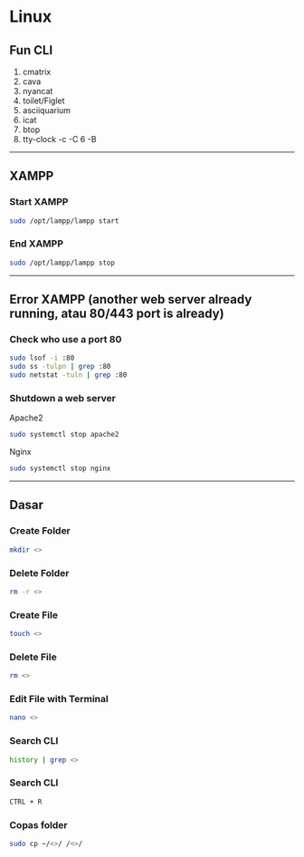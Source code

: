 # Linux

## Fun CLI
1. cmatrix
2. cava
3. nyancat
4. toilet/Figlet
5. asciiquarium
6. icat
7. btop
8. tty-clock -c -C 6 -B

---

## XAMPP
### Start XAMPP
```bash
sudo /opt/lampp/lampp start
```

### End XAMPP
```bash
sudo /opt/lampp/lampp stop
```

---

## Error XAMPP (another web server already running, atau 80/443 port is already)

### Check who use a port 80
```bash
sudo lsof -i :80
sudo ss -tulpn | grep :80
sudo netstat -tuln | grep :80
```

### Shutdown a web server
Apache2
```bash
sudo systemctl stop apache2
```

Nginx
```bash
sudo systemctl stop nginx
```

---

## Dasar
### Create Folder
```bash
mkdir <>
```

### Delete Folder
```bash
rm -r <>
```

### Create File
```bash
touch <>
```

### Delete File
```bash
rm <>
```

### Edit File with Terminal
```bash
nano <>
```

### Search CLI
```bash
history | grep <>
```

### Search CLI
```bash
CTRL + R
```

### Copas folder
```bash
sudo cp ~/<>/ /<>/
```
